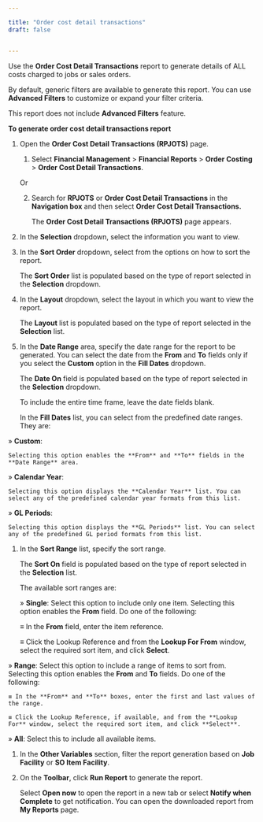 ```yaml
---

title: "Order cost detail transactions"
draft: false


---
```


Use the **Order Cost Detail Transactions** report to generate details of ALL costs charged to jobs or sales orders.

By default, generic filters are available to generate this report. You can use **Advanced Filters** to customize or expand your filter criteria.

This report does not include **Advanced Filters** feature.

**To generate order cost detail transactions report**

1.  Open the **Order Cost Detail Transactions (RPJOTS)** page.

    1.  Select **Financial Management** \> **Financial Reports** \> **Order Costing** \> **Order Cost Detail Transactions**.

    Or

    2.  Search for **RPJOTS** or **Order Cost Detail Transactions** in the **Navigation box** and then select **Order Cost Detail Transactions.**

        The **Order Cost Detail Transactions (RPJOTS)** page appears.

2.  In the **Selection** dropdown, select the information you want to view.

3.  In the **Sort Order** dropdown, select from the options on how to sort the report.

    The **Sort Order** list is populated based on the type of report selected in the **Selection** dropdown.

4.  In the **Layout** dropdown, select the layout in which you want to view the report.

    The **Layout** list is populated based on the type of report selected in the **Selection** list.

5.  In the **Date Range** area, specify the date range for the report to be generated. You can select the date from the **From** and **To** fields only if you select the **Custom** option in the **Fill Dates** dropdown.

    The **Date On** field is populated based on the type of report selected in the **Selection** dropdown.
    
    To include the entire time frame, leave the date fields blank.

    In the **Fill Dates** list, you can select from the predefined date ranges. They are:

» **Custom**:

    Selecting this option enables the **From** and **To** fields in the **Date Range** area.

» **Calendar Year**:

    Selecting this option displays the **Calendar Year** list. You can select any of the predefined calendar year formats from this list.

» **GL Periods**:

    Selecting this option displays the **GL Periods** list. You can select any of the predefined GL period formats from this list.

1.  In the **Sort Range** list, specify the sort range.

    The **Sort On** field is populated based on the type of report selected in the **Selection** list.

    The available sort ranges are:

    » **Single**: Select this option to include only one item. Selecting this option enables the **From** field. Do one of the following:

    ≡ In the **From** field, enter the item reference.

    ≡ Click the Lookup Reference and from the **Lookup For From** window, select the required sort item, and click **Select**.

» **Range**: Select this option to include a range of items to sort from. Selecting this option enables the **From** and **To** fields. Do one of the following:

    ≡ In the **From** and **To** boxes, enter the first and last values of the range.

    ≡ Click the Lookup Reference, if available, and from the **Lookup For** window, select the required sort item, and click **Select**.

» **All**: Select this to include all available items.

1.  In the **Other Variables** section, filter the report generation based on **Job Facility** or **SO Item Facility**.

2.  On the **Toolbar**, click **Run Report** to generate the report.

    Select **Open now** to open the report in a new tab or select **Notify when Complete** to get notification. You can open the downloaded report from **My Reports** page.